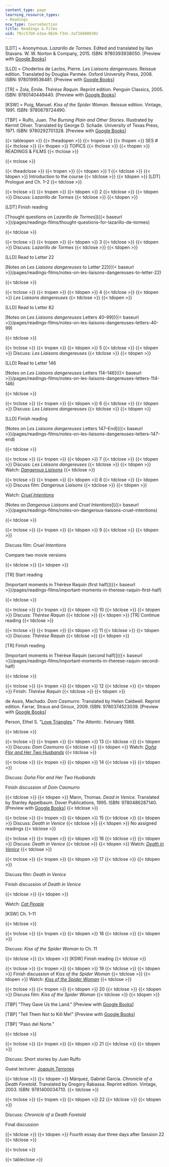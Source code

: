 ```yaml
---
content_type: page
learning_resource_types:
- Readings
ocw_type: CourseSection
title: Readings & Films
uid: 79cc57b0-e3aa-0626-f3dc-2af2b6806302
---
```


\[LDT\] = Anonymous. _Lazarillo de Tormes_. Edited and translated by Ilan Stavans. W. W. Norton & Company, 2015. ISBN: 9780393938050. \[Preview with [Google Books](https://books.google.com/books?id=MpfBCwAAQBAJ&lpg=PP1&dq=lazarillo%20de%20tormes%202015&pg=PP1#v=onepage&q&f=false)\]

\[LLD\] = Choderlos de Laclos, Pierre. _Les Liaisons dangereuses_. Reissue edition. Translated by Douglas Parmée. Oxford University Press, 2008. ISBN: 9780199536481. \[Preview with [Google Books](https://books.google.com/books?id=U70UDAAAQBAJ&lpg=PR4&dq=les%20liaisons%20dangereuses%20oxford%20university%20press&pg=PP1#v=onepage&q&f=false)\]

\[TR\] = Zola, Émile. _Thérèse Raquin_. Reprint edition. Penguin Classics, 2005. ISBN: 9780140449440. \[Preview with [Google Books](https://books.google.com/books?id=418_uvMEPJQC&lpg=PT263&dq=therese%20raquin%20penguin&pg=PP1#v=onepage&q&f=false)\]

\[KSW\] = Puig, Manuel. _Kiss of the Spider Woman_. Reissue edition. Vintage, 1991. ISBN: 9780679724490.

\[TBP\] = Rulfo, Juan. _The Burning Plain and Other Stories_. Illustrated by Kermit Oliver. Translated by George D. Schade. University of Texas Press, 1971. ISBN: 9780292701328. \[Preview with [Google Books](https://books.google.com/books?id=nf_eDyxtbD0C&lpg=PP1&dq=jean%20rulfo%20tell%20them%20not%20to%20kill%20me%20luvina&pg=PP1#v=onepage&q&f=false)\]

{{< tableopen >}}
{{< theadopen >}}
{{< tropen >}}
{{< thopen >}}
SES #
{{< thclose >}}
{{< thopen >}}
TOPICS
{{< thclose >}}
{{< thopen >}}
READINGS & FILMS
{{< thclose >}}

{{< trclose >}}

{{< theadclose >}}
{{< tropen >}}
{{< tdopen >}}
1
{{< tdclose >}}
{{< tdopen >}}
Introduction to the course
{{< tdclose >}}
{{< tdopen >}}
\[LDT\] Prologue and Ch. 1–2
{{< tdclose >}}

{{< trclose >}}
{{< tropen >}}
{{< tdopen >}}
2
{{< tdclose >}}
{{< tdopen >}}
Discuss: _Lazarillo de Tormes_
{{< tdclose >}}
{{< tdopen >}}


\[LDT\] Finish reading

[Thought questions on _Lazarillo de Tormes_]({{< baseurl >}}/pages/readings-films/thought-questions-for-lazarillo-de-tormes)


{{< tdclose >}}

{{< trclose >}}
{{< tropen >}}
{{< tdopen >}}
3
{{< tdclose >}}
{{< tdopen >}}
Discuss: _Lazarillo de Tormes_
{{< tdclose >}}
{{< tdopen >}}


\[LLD\] Read to Letter 22

[Notes on _Les Liaisons dangereuses_ to Letter 22]({{< baseurl >}}/pages/readings-films/notes-on-les-liaisons-dangereuses-to-letter-22)


{{< tdclose >}}

{{< trclose >}}
{{< tropen >}}
{{< tdopen >}}
4
{{< tdclose >}}
{{< tdopen >}}
_Les Liaisons dangereuses_
{{< tdclose >}}
{{< tdopen >}}


\[LLD\] Read to Letter 82

[Notes on _Les Liaisons dangereuses_ Letters 40–99]({{< baseurl >}}/pages/readings-films/notes-on-les-liaisons-dangereuses-letters-40-99)


{{< tdclose >}}

{{< trclose >}}
{{< tropen >}}
{{< tdopen >}}
5
{{< tdclose >}}
{{< tdopen >}}
Discuss: _Les Liaisons dangereuses_
{{< tdclose >}}
{{< tdopen >}}


\[LLD\] Read to Letter 146

[Notes on _Les Liaisons dangereuses_ Letters 114–146]({{< baseurl >}}/pages/readings-films/notes-on-les-liaisons-dangereuses-letters-114-146)


{{< tdclose >}}

{{< trclose >}}
{{< tropen >}}
{{< tdopen >}}
6
{{< tdclose >}}
{{< tdopen >}}
Discuss: _Les Liaisons dangereuses_
{{< tdclose >}}
{{< tdopen >}}


\[LLD\] Finish reading

[Notes on _Les Liaisons dangereuses_ Letters 147–End]({{< baseurl >}}/pages/readings-films/notes-on-les-liaisons-dangereuses-letters-147-end)


{{< tdclose >}}

{{< trclose >}}
{{< tropen >}}
{{< tdopen >}}
7
{{< tdclose >}}
{{< tdopen >}}
Discuss: _Les Liaisons dangereuses_
{{< tdclose >}}
{{< tdopen >}}
Watch: _[Dangerous Liaisons](http://www.imdb.com/title/tt0094947/?ref_=nv_sr_1)_
{{< tdclose >}}

{{< trclose >}}
{{< tropen >}}
{{< tdopen >}}
8
{{< tdclose >}}
{{< tdopen >}}
Discuss film: _Dangerous Liaisons_
{{< tdclose >}}
{{< tdopen >}}


Watch: _[Cruel Intentions](http://www.imdb.com/title/tt0139134/?ref_=nv_sr_1)_

[Notes on _Dangerous Liaisons_ and _Cruel Intentions_]({{< baseurl >}}/pages/readings-films/notes-on-dangerous-liaisons-cruel-intentions)


{{< tdclose >}}

{{< trclose >}}
{{< tropen >}}
{{< tdopen >}}
9
{{< tdclose >}}
{{< tdopen >}}


Discuss film: _Cruel Intentions_

Compare two movie versions


{{< tdclose >}}
{{< tdopen >}}


\[TR\] Start reading

[Important moments in Thérèse Raquin (first half)]({{< baseurl >}}/pages/readings-films/important-moments-in-therese-raquin-first-half)


{{< tdclose >}}

{{< trclose >}}
{{< tropen >}}
{{< tdopen >}}
10
{{< tdclose >}}
{{< tdopen >}}
Discuss: _Thérèse Raquin_
{{< tdclose >}}
{{< tdopen >}}
\[TR\] Continue reading
{{< tdclose >}}

{{< trclose >}}
{{< tropen >}}
{{< tdopen >}}
11
{{< tdclose >}}
{{< tdopen >}}
Discuss: _Thérèse Raquin_
{{< tdclose >}}
{{< tdopen >}}


\[TR\] Finish reading

[Important moments in Thérèse Raquin (second half)]({{< baseurl >}}/pages/readings-films/important-moments-in-therese-raquin-second-half)


{{< tdclose >}}

{{< trclose >}}
{{< tropen >}}
{{< tdopen >}}
12
{{< tdclose >}}
{{< tdopen >}}
Finish: _Thérèse Raquin_
{{< tdclose >}}
{{< tdopen >}}


de Assis, Machado. _Dom Casmurro_. Translated by Helen Caldwell. Reprint edition. Farrar, Straus and Giroux, 2009. ISBN: 9780374523039. \[Preview with [Google Books](https://books.google.com/books?id=ntXVZfXngJYC&lpg=PP1&dq=dom%20casmurro&pg=PP1#v=onepage&q&f=false)\]

Person, Ethel S. "[Love Triangles](https://www.theatlantic.com/magazine/archive/1988/02/love-triangles/376328/)." _The Atlantic_. February 1988.


{{< tdclose >}}

{{< trclose >}}
{{< tropen >}}
{{< tdopen >}}
13
{{< tdclose >}}
{{< tdopen >}}
Discuss: _Dom Casmurro_
{{< tdclose >}}
{{< tdopen >}}
Watch: _[Doña Flor and Her Two Husbands](http://www.imdb.com/title/tt0077452/)_
{{< tdclose >}}

{{< trclose >}}
{{< tropen >}}
{{< tdopen >}}
14
{{< tdclose >}}
{{< tdopen >}}


Discuss: _Doña Flor and Her Two Husbands_

Finish discussion of _Dom Casmurro_


{{< tdclose >}}
{{< tdopen >}}
Mann, Thomas. _Dead in Venice_. Translated by Stanley Appelbaum. Dover Publications, 1995. ISBN: 9780486287140. \[Preview with [Google Books](https://books.google.com/books?id=PjbCAgAAQBAJ&lpg=PP1&dq=death%20in%20venice&pg=PP1#v=onepage&q&f=false)\]
{{< tdclose >}}

{{< trclose >}}
{{< tropen >}}
{{< tdopen >}}
15
{{< tdclose >}}
{{< tdopen >}}
Discuss: _Death in Venice_
{{< tdclose >}}
{{< tdopen >}}
No assigned readings
{{< tdclose >}}

{{< trclose >}}
{{< tropen >}}
{{< tdopen >}}
16
{{< tdclose >}}
{{< tdopen >}}
Discuss: _Death in Venice_
{{< tdclose >}}
{{< tdopen >}}
Watch: _[Death in Venice](http://www.imdb.com/title/tt0067445/)_
{{< tdclose >}}

{{< trclose >}}
{{< tropen >}}
{{< tdopen >}}
17
{{< tdclose >}}
{{< tdopen >}}


Discuss film: _Death in Venice_

Finish discussion of _Death in Venice_


{{< tdclose >}}
{{< tdopen >}}


Watch: _[Cat People](http://www.imdb.com/title/tt0034587/)_

\[KSW\] Ch. 1–11


{{< tdclose >}}

{{< trclose >}}
{{< tropen >}}
{{< tdopen >}}
18
{{< tdclose >}}
{{< tdopen >}}


Discuss: _Kiss of the Spider Woman_ to Ch. 11


{{< tdclose >}}
{{< tdopen >}}
\[KSW\] Finish reading
{{< tdclose >}}

{{< trclose >}}
{{< tropen >}}
{{< tdopen >}}
19
{{< tdclose >}}
{{< tdopen >}}
Finish discussion of _Kiss of the Spider Woman_
{{< tdclose >}}
{{< tdopen >}}
Watch: _[Kiss of the Spider Woman](http://www.imdb.com/title/tt0089424/?ref_=nv_sr_1)_
{{< tdclose >}}

{{< trclose >}}
{{< tropen >}}
{{< tdopen >}}
20
{{< tdclose >}}
{{< tdopen >}}
Discuss film: _Kiss of the Spider Woman_
{{< tdclose >}}
{{< tdopen >}}


\[TBP\] "They Gave Us the Land." \[Preview with [Google Books](https://books.google.com/books?id=nf_eDyxtbD0C&lpg=PP1&dq=jean%20rulfo%20tell%20them%20not%20to%20kill%20me%20luvina&pg=PA9#v=onepage&q&f=false)\]

\[TBP\] "Tell Them Not to Kill Me!" \[Preview with [Google Books](https://books.google.com/books?id=nf_eDyxtbD0C&lpg=PP1&dq=jean%20rulfo%20tell%20them%20not%20to%20kill%20me%20luvina&pg=PA83#v=onepage&q&f=false)\]

\[TBP\] "Paso del Norte."


{{< tdclose >}}

{{< trclose >}}
{{< tropen >}}
{{< tdopen >}}
21
{{< tdclose >}}
{{< tdopen >}}


Discuss: Short stories by Juan Rulfo

Guest lecturer: [Joaquín Terrones](https://lit.mit.edu/people/jterrones/)


{{< tdclose >}}
{{< tdopen >}}
Márquez, Gabriel García. _Chronicle of a Death Foretold_. Translated by Gregory Rabassa. Reprint edition. Vintage, 2003. ISBN: 9781400034710.
{{< tdclose >}}

{{< trclose >}}
{{< tropen >}}
{{< tdopen >}}
22
{{< tdclose >}}
{{< tdopen >}}


Discuss: _Chronicle of a Death Foretold_

Final discussion


{{< tdclose >}}
{{< tdopen >}}
Fourth essay due three days after Session 22
{{< tdclose >}}

{{< trclose >}}

{{< tableclose >}}